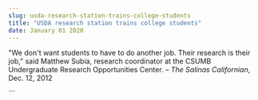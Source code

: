 ```yaml
---
slug: usda-research-station-trains-college-students
title: "USDA research station trains college students"
date: January 01 2020
---
```


 
<p>
  "We don't want students to have to do another job. Their research is their
  job," said Matthew Subia, research coordinator at the CSUMB Undergraduate
  Research Opportunities Center. – <em>The Salinas Californian</em>, Dec. 12,
  2012
</p>
```
